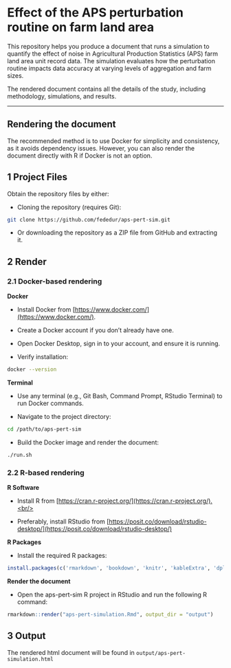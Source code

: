 # Effect of the APS perturbation routine on farm land area

This repository helps you produce a document that runs a simulation to quantify the effect of noise in Agricultural Production Statistics (APS) farm land area unit record data. The simulation evaluates how the perturbation routine impacts data accuracy at varying levels of aggregation and farm sizes.

The rendered document contains all the details of the study, including methodology, simulations, and results.

---

## Rendering the document

The recommended method is to use Docker for simplicity and consistency, as it avoids dependency issues. However, you can also render the document directly with R if Docker is not an option.



## 1 Project Files

Obtain the repository files by either:

  - Cloning the repository (requires Git):
     
```bash
git clone https://github.com/fededur/aps-pert-sim.git
```

  - Or downloading the repository as a ZIP file from GitHub and extracting it.


## 2 Render


### 2.1 Docker-based rendering

**Docker**

  - Install Docker from [https://www.docker.com/](https://www.docker.com/).
  
  - Create a Docker account if you don’t already have one.
  
  - Open Docker Desktop, sign in to your account, and ensure it is running.
  
  - Verify installation:
  
```bash
docker --version
```

**Terminal**

  - Use any terminal (e.g., Git Bash, Command Prompt, RStudio Terminal) to run Docker commands.
 
  - Navigate to the project directory:
  
```bash
cd /path/to/aps-pert-sim
```
  - Build the Docker image and render the document:
  
```bash
./run.sh
```

### 2.2 R-based rendering

**R Software** 
 
  - Install R from [https://cran.r-project.org/](https://cran.r-project.org/).<br/>
 
  - Preferably, install RStudio from [https://posit.co/download/rstudio-desktop/](https://posit.co/download/rstudio-desktop/)<br/>
   
**R Packages** 
 
  - Install the required R packages:
   
```r
install.packages(c('rmarkdown', 'bookdown', 'knitr', 'kableExtra', 'dplyr', 'tibble'))
```

**Render the document**

  - Open the aps-pert-sim R project in RStudio and run the following R command:

```r
rmarkdown::render("aps-pert-simulation.Rmd", output_dir = "output")
```

## 3 Output

The rendered html document will be found in `output/aps-pert-simulation.html` 
